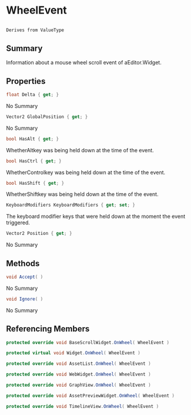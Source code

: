 # WheelEvent

## 
```c#
Derives from ValueType
```

## Summary

Information about a mouse wheel scroll event of aEditor.Widget.
## Properties

```c#
float Delta { get; } 
```
No Summary
```c#
Vector2 GlobalPosition { get; } 
```
No Summary
```c#
bool HasAlt { get; } 
```
WhetherAltkey was being held down at the time of the event.
```c#
bool HasCtrl { get; } 
```
WhetherControlkey was being held down at the time of the event.
```c#
bool HasShift { get; } 
```
WhetherShiftkey was being held down at the time of the event.
```c#
KeyboardModifiers KeyboardModifiers { get; set; } 
```
The keyboard modifier keys that were held down at the moment the event triggered.
```c#
Vector2 Position { get; } 
```
No Summary
## Methods

```c#
void Accept( ) 
```
No Summary
```c#
void Ignore( ) 
```
No Summary
## Referencing Members

```c#
protected override void BaseScrollWidget.OnWheel( WheelEvent ) 
```
```c#
protected virtual void Widget.OnWheel( WheelEvent ) 
```
```c#
protected override void AssetList.OnWheel( WheelEvent ) 
```
```c#
protected override void WebWidget.OnWheel( WheelEvent ) 
```
```c#
protected override void GraphView.OnWheel( WheelEvent ) 
```
```c#
protected override void AssetPreviewWidget.OnWheel( WheelEvent ) 
```
```c#
protected override void TimelineView.OnWheel( WheelEvent ) 
```
